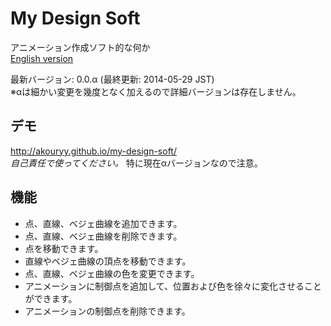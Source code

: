 # My Design Soft

アニメーション作成ソフト的な何か  
[English version](README-en.md)

最新バージョン: 0.0.α (最終更新: 2014-05-29 JST)  
※αは細かい変更を幾度となく加えるので詳細バージョンは存在しません。  

## デモ
<http://akouryy.github.io/my-design-soft/>  
*自己責任で使ってください。* 特に現在αバージョンなので注意。  

## 機能
* 点、直線、ベジェ曲線を追加できます。
* 点、直線、ベジェ曲線を削除できます。
* 点を移動できます。
* 直線やベジェ曲線の頂点を移動できます。
* 点、直線、ベジェ曲線の色を変更できます。
* アニメーションに制御点を追加して、位置および色を徐々に変化させることができます。
* アニメーションの制御点を削除できます。
